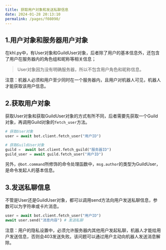 ```yaml
---
title: 获取用户对象和发送私聊信息
date: 2024-01-28 20:13:10
permalink: /pages/f08090/
---
```


## 1.用户对象和服务器用户对象

在khl.py中，有User对象和GuildUser对象，后者除了用户的基本信息外，还包含了用户在服务器内的角色组和昵称等相关信息；

> User对象因为没有明确服务器，所以不包含用户角色和昵称信息。

注意：机器人必须和用户至少同时在一个服务器内，且用户对机器人可见，机器人才能获取该用户信息。

## 2.获取用户对象

获取User对象和获取GuildUser对象的方式有所不同，后者需要先获取一个Guild对象，再调用Guild对象的`fetch_user`方法。

```python
# 获取User对象
user = await bot.client.fetch_user("用户ID") 

# 获取GuildUser对象
guild =  await bot.client.fetch_guild("服务器ID")
guild_user = await guild.fetch_user("用户ID")
```

另外，`@bot.command`所修饰的命令处理函数中，`msg.author`的类型为GuildUser，是命令发起人的基本信息。

## 3.发送私聊信息


不管是User还是GuildUser对象，都可以调用send方法向用户发送私聊信息，参数可以为字符串或卡片消息。

```python
user = await bot.client.fetch_user("用户ID") 
await user.send("消息内容") # 发送私聊
```

注意：用户的隐私设置中，必须允许服务器内其他用户发起私聊，机器人才能给用户发送信息，否则会403发送失败。该问题可以通过用户主动向机器人发送消息解除。